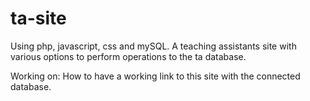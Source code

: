 # ta-site

Using php, javascript, css and mySQL. A teaching assistants site with various options to perform operations to the ta database.

Working on: How to have a working link to this site with the connected database.
